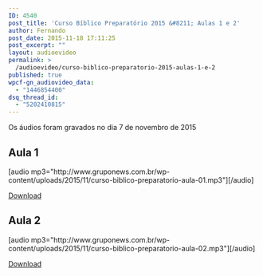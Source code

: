 ```yaml
---
ID: 4540
post_title: 'Curso Bíblico Preparatório 2015 &#8211; Aulas 1 e 2'
author: Fernando
post_date: 2015-11-18 17:11:25
post_excerpt: ""
layout: audioevideo
permalink: >
  /audioevideo/curso-biblico-preparatorio-2015-aulas-1-e-2
published: true
wpcf-gn_audiovideo_data:
  - "1446854400"
dsq_thread_id:
  - "5202410815"
---
```

Os áudios foram gravados no dia 7 de novembro de 2015

<h2>Aula 1</h2>
[audio mp3="http://www.gruponews.com.br/wp-content/uploads/2015/11/curso-biblico-preparatorio-aula-01.mp3"][/audio]

<a href="http://www.gruponews.com.br/wp-content/uploads/2015/11/curso-biblico-preparatorio-aula-01.mp3">Download</a>

<h2>Aula 2</h2>
[audio mp3="http://www.gruponews.com.br/wp-content/uploads/2015/11/curso-biblico-preparatorio-aula-02.mp3"][/audio]

<a href="http://www.gruponews.com.br/wp-content/uploads/2015/11/curso-biblico-preparatorio-aula-02.mp3">Download</a>
